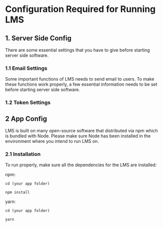 # Configuration Required for Running LMS

## 1. Server Side Config

There are some essential settings that you have to give before starting server side software.

### 1.1 Email Settings

Some important functions of LMS needs to send email to users. To make these functions work properly, a few essential information needs to be set before starting server side software.

### 1.2 Token Settings

## 2 App Config

LMS is built on many open-source software that distributed via npm which is bundled with Node. Please make sure Node has been installed in the environment where you intend to run LMS on.

### 2.1 Installation

To run properly, make sure all the dependencies for the LMS are installed:

npm:

`cd (your app folder)`

`npm install`

yarn:

`cd (your app folder)`

`yarn`